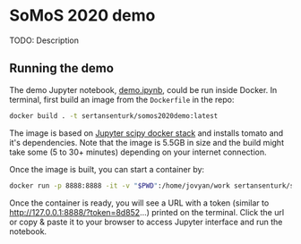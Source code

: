 # SoMoS 2020 demo

TODO: Description

## Running the demo

The demo Jupyter notebook, [demo.ipynb](demo.ipynb), could be run inside Docker. In terminal, first build an image from the `Dockerfile` in the repo:

```bash
docker build . -t sertansenturk/somos2020demo:latest
```

The image is based on [Jupyter scipy docker stack](https://hub.docker.com/r/jupyter/scipy-notebook) and installs tomato and it's dependencies. Note that the image is 5.5GB in size and the build might take some (5 to 30+ minutes) depending on your internet connection.

Once the image is built, you can start a container by:

```bash
docker run -p 8888:8888 -it -v "$PWD":/home/jovyan/work sertansenturk/somos2020demo:latest
```

Once the container is ready, you will see a URL with a token (similar to http://127.0.0.1:8888/?token=8d852...) printed on the terminal. Click the url or copy & paste it to your browser to access Jupyter interface and run the notebook.
